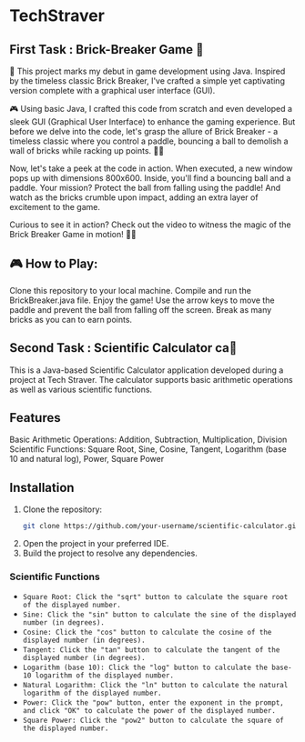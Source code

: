 # TechStraver

## First Task : Brick-Breaker Game 🧱

👋 This project marks my debut in game development using Java. Inspired by the timeless classic Brick Breaker, I've crafted a simple yet captivating version complete with a graphical user interface (GUI).

🎮 Using basic Java, I crafted this code from scratch and even developed a sleek GUI (Graphical User Interface) to enhance the gaming experience. But before we delve into the code, let's grasp the allure of Brick Breaker - a timeless classic where you control a paddle, bouncing a ball to demolish a wall of bricks while racking up points. 🧱🏓

Now, let's take a peek at the code in action. When executed, a new window pops up with dimensions 800x600. Inside, you'll find a bouncing ball and a paddle. Your mission? Protect the ball from falling using the paddle! And watch as the bricks crumble upon impact, adding an extra layer of excitement to the game.

Curious to see it in action? Check out the video to witness the magic of the Brick Breaker Game in motion! 🚀💥

## 🎮 How to Play:
Clone this repository to your local machine.
Compile and run the BrickBreaker.java file.
Enjoy the game! Use the arrow keys to move the paddle and prevent the ball from falling off the screen. Break as many bricks as you can to earn points.


## Second Task : Scientific Calculator ca📱

This is a Java-based Scientific Calculator application developed during a project at Tech Straver. The calculator supports basic arithmetic operations as well as various scientific functions.

## Features
Basic Arithmetic Operations: Addition, Subtraction, Multiplication, Division
Scientific Functions: Square Root, Sine, Cosine, Tangent, Logarithm (base 10 and natural log), Power, Square Power

## Installation
1. Clone the repository:
   ```bash
   git clone https://github.com/your-username/scientific-calculator.git
   ```
2. Open the project in your preferred IDE.
3. Build the project to resolve any dependencies.


### Scientific Functions

* `Square Root: Click the "sqrt" button to calculate the square root of the displayed number.`
* `Sine: Click the "sin" button to calculate the sine of the displayed number (in degrees).`
* `Cosine: Click the "cos" button to calculate the cosine of the displayed number (in degrees).`
* `Tangent: Click the "tan" button to calculate the tangent of the displayed number (in degrees).`
* `Logarithm (base 10): Click the "log" button to calculate the base-10 logarithm of the displayed number.`
* `Natural Logarithm: Click the "ln" button to calculate the natural logarithm of the displayed number.`
* `Power: Click the "pow" button, enter the exponent in the prompt, and click "OK" to calculate the power of the displayed number.`
* `Square Power: Click the "pow2" button to calculate the square of the displayed number.`
